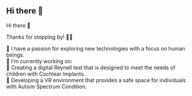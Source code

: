 ## Hi there 👋

Hi there 👋  

Thanks for stopping by! 👨‍🚀  

🦄 I have a passion for exploring new technologies with a focus on human beings.    
🧠 I'm currently working on:  
🦻 Creating a digital Reynell test that is designed to meet the needs of children with Cochlear Implants.  
🧘 Developing a VR environment that provides a safe space for individuals with Autism Spectrum Condition.    


<!--
**smogelmose/smogelmose** is a ✨ _special_ ✨ repository because its `README.md` (this file) appears on your GitHub profile.

Here are some ideas to get you started:

- 🔭 I’m currently working on ...
- 🌱 I’m currently learning ...
- 👯 I’m looking to collaborate on ...
- 🤔 I’m looking for help with ...
- 💬 Ask me about ...
- 📫 How to reach me: ...
- 😄 Pronouns: ...
- ⚡ Fun fact: ...
-->
